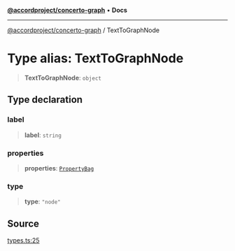 [**@accordproject/concerto-graph**](../README.md) • **Docs**

***

[@accordproject/concerto-graph](../README.md) / TextToGraphNode

# Type alias: TextToGraphNode

> **TextToGraphNode**: `object`

## Type declaration

### label

> **label**: `string`

### properties

> **properties**: [`PropertyBag`](PropertyBag.md)

### type

> **type**: `"node"`

## Source

[types.ts:25](https://github.com/accordproject/lab-concerto-graph/blob/5f526300879649c63bb20f7c002e7b5dd5cd22c3/src/types.ts#L25)
